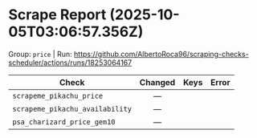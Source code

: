 # Scrape Report (2025-10-05T03:06:57.356Z)

Group: `price`  |  Run: https://github.com/AlbertoRoca96/scraping-checks-scheduler/actions/runs/18253064167

| Check | Changed | Keys | Error |
|---|:---:|:--|:--|
| `scrapeme_pikachu_price` | — |  |  |
| `scrapeme_pikachu_availability` | — |  |  |
| `psa_charizard_price_gem10` | — |  |  |
